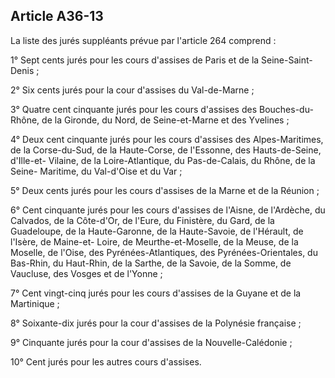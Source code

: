 Article A36-13
----
La liste des jurés suppléants prévue par l'article 264 comprend :

1° Sept cents jurés pour les cours d'assises de Paris et de la Seine-Saint-Denis
;

2° Six cents jurés pour la cour d'assises du Val-de-Marne ;

3° Quatre cent cinquante jurés pour les cours d'assises des Bouches-du-Rhône, de
la Gironde, du Nord, de Seine-et-Marne et des Yvelines ;

4° Deux cent cinquante jurés pour les cours d'assises des Alpes-Maritimes, de la
Corse-du-Sud, de la Haute-Corse, de l'Essonne, des Hauts-de-Seine, d'Ille-et-
Vilaine, de la Loire-Atlantique, du Pas-de-Calais, du Rhône, de la Seine-
Maritime, du Val-d'Oise et du Var ;

5° Deux cents jurés pour les cours d'assises de la Marne et de la Réunion ;

6° Cent cinquante jurés pour les cours d'assises de l'Aisne, de l'Ardèche, du
Calvados, de la Côte-d'Or, de l'Eure, du Finistère, du Gard, de la Guadeloupe,
de la Haute-Garonne, de la Haute-Savoie, de l'Hérault, de l'Isère, de Maine-et-
Loire, de Meurthe-et-Moselle, de la Meuse, de la Moselle, de l'Oise, des
Pyrénées-Atlantiques, des Pyrénées-Orientales, du Bas-Rhin, du Haut-Rhin, de la
Sarthe, de la Savoie, de la Somme, de Vaucluse, des Vosges et de l'Yonne ;

7° Cent vingt-cinq jurés pour les cours d'assises de la Guyane et de la
Martinique ;

8° Soixante-dix jurés pour la cour d'assises de la Polynésie française ;

9° Cinquante jurés pour la cour d'assises de la Nouvelle-Calédonie ;

10° Cent jurés pour les autres cours d'assises.
